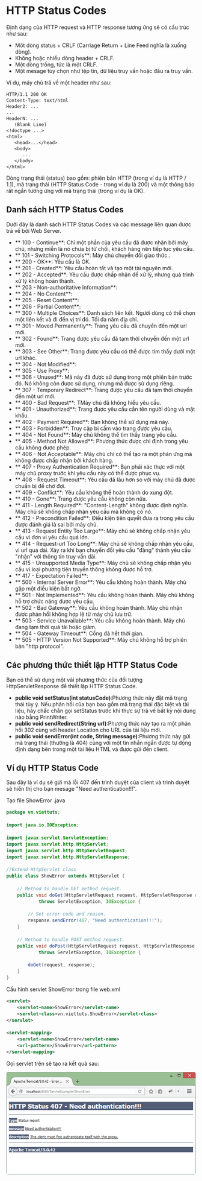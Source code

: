 # HTTP Status Codes
Định dạng của HTTP request và HTTP response tương ứng sẽ có cấu trúc như sau:
- Môt dòng status + CRLF (Carriage Return + Line Feed nghĩa là xuống dòng).
- Không hoặc nhiều dòng header + CRLF.
- Một dòng trống, tức là một CRLF.
- Một mesage tùy chọn như tệp tin, dữ liệu truy vấn hoặc đầu ra truy vấn.

Ví dụ, máy chủ trả về một header như sau:

```
HTTP/1.1 200 OK
Content-Type: text/html
Header2: ...
...
HeaderN: ...
   (Blank Line)
<!doctype ...>
<html>
   <head>...</head>
   <body>
      ...
   </body>
</html>
```

Dòng trạng thái (status) bao gồm: phiên bản HTTP (trong ví dụ là HTTP / 1.1), mã trạng thái (HTTP Status Code - trong ví dụ là 200) và một thông báo rất ngắn tương ứng với mã trạng thái (trong ví dụ là OK).

## Danh sách HTTP Status Codes

Dưới đây là danh sách HTTP Status Codes và các message liên quan được trả về bởi Web Server.

- ** 100 - Continue**: Chỉ một phần của yêu cầu đã được nhận bởi máy chủ, nhưng miễn là nó chưa bị từ chối, khách hàng nên tiếp tục yêu cầu.
- ** 101 - Switching Protocols**: Máy chủ chuyển đổi giao thức..
- ** 200 - OK**: Yêu cầu là OK.
- ** 201 - Created**: Yêu cầu hoàn tất và tạo một tài nguyên mới.
- ** 202 - Accepted**: Yêu cầu được chấp nhận để xử lý, nhưng quá trình xử lý không hoàn thành.
- ** 203 - Non-authoritative Information**:  
- ** 204 - No Content**:  
- ** 205 - Reset Content**:  
- ** 206 - Partial Content**:  
- ** 300 - Multiple Choices**: Danh sách liên kết. Người dùng có thể chọn một liên kết và đi đến vị trí đó. Tối đa năm địa chỉ.
- ** 301 - Moved Permanently**: Trang yêu cầu đã chuyển đến một url mới.
- ** 302 - Found**: Trang được yêu cầu đã tạm thời chuyển đến một url mới.
- ** 303 - See Other**: Trang được yêu cầu có thể được tìm thấy dưới một url khác.
- ** 304 - Not Modified**:  
- ** 305 - Use Proxy**:  
- ** 306 - Unused**: Mã này đã được sử dụng trong một phiên bản trước đó. Nó không còn được sử dụng, nhưng mã được sử dụng riêng.
- ** 307 - Temporary Redirect**: Trang được yêu cầu đã tạm thời chuyển đến một url mới.
- ** 400 - Bad Request**: TMáy chủ đã không hiểu yêu cầu.
- ** 401 - Unauthorized**: Trang được yêu cầu cần tên người dùng và mật khẩu.
- ** 402 - Payment Required**: Bạn không thể sử dụng mã này.
- ** 403 - Forbidden**: Truy cập bị cấm vào trang được yêu cầu.
- ** 404 - Not Found**: Máy chủ không thể tìm thấy trang yêu cầu.
- ** 405 - Method Not Allowed**: Phương thức được chỉ định trong yêu cầu không được phép.
- ** 406 - Not Acceptable**: Máy chủ chỉ có thể tạo ra một phản ứng mà không được chấp nhận bởi khách hàng.
- ** 407 - Proxy Authentication Required**: Bạn phải xác thực với một máy chủ proxy trước khi yêu cầu này có thể được phục vụ.
- ** 408 - Request Timeout**: Yêu cầu đã lâu hơn so với máy chủ đã được chuẩn bị để chờ đợi.
- ** 409 - Conflict**: Yêu cầu không thể hoàn thành do xung đột.
- ** 410 - Gone**: Trang được yêu cầu không còn nữa.
- ** 411 - Length Required**: "Content-Length" không được định nghĩa. Máy chủ sẽ không chấp nhận yêu cầu mà không có nó.
- ** 412 - Precondition Failed**: Điều kiện tiên quyết đưa ra trong yêu cầu được đánh giá là sai bởi máy chủ.
- ** 413 - Request Entity Too Large**: Máy chủ sẽ không chấp nhận yêu cầu vì đơn vị yêu cầu quá lớn.
- ** 414 - Request-url Too Long**: Máy chủ sẽ không chấp nhận yêu cầu, vì url quá dài. Xảy ra khi bạn chuyển đổi yêu cầu "đăng" thành yêu cầu "nhận" với thông tin truy vấn dài.
- ** 415 - Unsupported Media Type**: Máy chủ sẽ không chấp nhận yêu cầu vì loại phương tiện truyền thông không được hỗ trợ.
- ** 417 - Expectation Failed**:  
- ** 500 - Internal Server Error**: Yêu cầu không hoàn thành. Máy chủ gặp một điều kiện bất ngờ.
- ** 501 - Not Implemented**: Yêu cầu không hoàn thành. Máy chủ không hỗ trợ chức năng được yêu cầu.
- ** 502 - Bad Gateway**: Yêu cầu không hoàn thành. Máy chủ nhận được phản hồi không hợp lệ từ máy chủ lưu trữ.
- ** 503 - Service Unavailable**: Yêu cầu không hoàn thành. Máy chủ đang tạm thời quá tải hoặc giảm.
- ** 504 - Gateway Timeout**: Cổng đã hết thời gian.
- ** 505 - HTTP Version Not Supported**: Máy chủ không hỗ trợ phiên bản "http protocol".

## Các phương thức thiết lập HTTP Status Code

Bạn có thể sử dụng một vài phương thức của đối tượng HttpServletResponse để thiết lập HTTP Status Code.

- **public void setStatus(int statusCode)**:Phương thức này đặt mã trạng thái tùy ý. Nếu phản hồi của bạn bao gồm mã trạng thái đặc biệt và tài liệu, hãy chắc chắn gọi setStatus trước khi thực sự trả về bất kỳ nội dung nào bằng PrintWriter.
- **public void sendRedirect(String url)**:Phương thức này tạo ra một phản hồi 302 cùng với header Location cho URL của tài liệu mới.
- **public void sendError(int code, String message)**:Phương thức này gửi mã trạng thái (thường là 404) cùng với một tin nhắn ngắn được tự động định dạng bên trong một tài liệu HTML và được gửi đến client.

## Ví dụ HTTP Status Code
Sau đây là ví dụ sẽ gửi mã lỗi 407 đến trình duyệt của client và trình duyệt sẽ hiển thị cho bạn mesage "Need authentication!!!".

Tạo file ShowError .java
```java
package vn.viettuts;
 
import java.io.IOException;
 
import javax.servlet.ServletException;
import javax.servlet.http.HttpServlet;
import javax.servlet.http.HttpServletRequest;
import javax.servlet.http.HttpServletResponse;
 
//Extend HttpServlet class
public class ShowError extends HttpServlet {
 
    // Method to handle GET method request.
    public void doGet(HttpServletRequest request, HttpServletResponse response)
            throws ServletException, IOException {
 
        // Set error code and reason.
        response.sendError(407, "Need authentication!!!");
    }
 
    // Method to handle POST method request.
    public void doPost(HttpServletRequest request, HttpServletResponse response)
            throws ServletException, IOException {
 
        doGet(request, response);
    }
}
```

Cấu hình servlet ShowError trong file web.xml

```xml
<servlet>
    <servlet-name>ShowError</servlet-name>
    <servlet-class>vn.viettuts.ShowError</servlet-class>
</servlet>
 
<servlet-mapping>
    <servlet-name>ShowError</servlet-name>
    <url-pattern>/ShowError</url-pattern>
</servlet-mapping> 
```

Gọi servlet trên sẽ tạo ra kết quả sau:

![image-1](./image/vi-du-http-status-code.png)